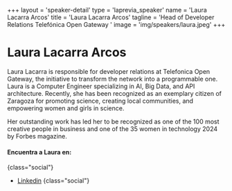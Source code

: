 +++
layout = 'speaker-detail'
type = 'laprevia_speaker'
name = 'Laura Lacarra Arcos'
title = 'Laura Lacarra Arcos'
tagline = 'Head of Developer Relations Telefónica Open Gateway '
image = 'img/speakers/laura.jpeg'
+++
# Laura Lacarra Arcos
Laura Lacarra is responsible for developer relations at Telefonica Open Gateway, the initiative to transform the network into a programmable one. Laura is a Computer Engineer specializing in AI, Big Data, and API architecture. Recently, she has been recognized as an exemplary citizen of Zaragoza for promoting science, creating local communities, and empowering women and girls in science.

Her outstanding work has led her to be recognized as one of the 100 most creative people in business and one of the 35 women in technology 2024 by Forbes magazine.

#### Encuentra a Laura en:

{class="social"}
- [Linkedin](https://www.linkedin.com/in/lauralacarra/)
  {class="social"}